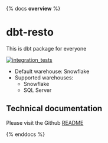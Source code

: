 {% docs __overview__ %}
# dbt-resto
This is dbt package for everyone

[![integration_tests](https://github.com/datnguye/dbt-resto/actions/workflows/integration_tests.yml/badge.svg?branch=main)](https://github.com/datnguye/dbt-resto/actions/workflows/integration_tests.yml)

- Default warehouse: Snowflake
- Supported warehouses:
    - Snowflake
    - SQL Server

## Technical documentation

Please visit the Github [README](https://github.com/datnguye/dbt-resto/blob/main/README.md)

{% enddocs %}